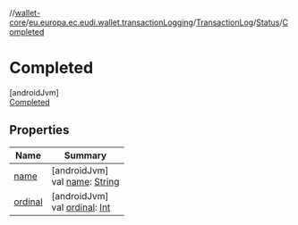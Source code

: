 //[wallet-core](../../../../../index.md)/[eu.europa.ec.eudi.wallet.transactionLogging](../../../index.md)/[TransactionLog](../../index.md)/[Status](../index.md)/[Completed](index.md)

# Completed

[androidJvm]\
[Completed](index.md)

## Properties

| Name | Summary |
|---|---|
| [name](../../../../eu.europa.ec.eudi.wallet.transfer.openId4vp/-jws-algorithm/-ed448/index.md#-372974862%2FProperties%2F1615067946) | [androidJvm]<br>val [name](../../../../eu.europa.ec.eudi.wallet.transfer.openId4vp/-jws-algorithm/-ed448/index.md#-372974862%2FProperties%2F1615067946): [String](https://kotlinlang.org/api/latest/jvm/stdlib/kotlin-stdlib/kotlin/-string/index.html) |
| [ordinal](../../../../eu.europa.ec.eudi.wallet.transfer.openId4vp/-jws-algorithm/-ed448/index.md#-739389684%2FProperties%2F1615067946) | [androidJvm]<br>val [ordinal](../../../../eu.europa.ec.eudi.wallet.transfer.openId4vp/-jws-algorithm/-ed448/index.md#-739389684%2FProperties%2F1615067946): [Int](https://kotlinlang.org/api/latest/jvm/stdlib/kotlin-stdlib/kotlin/-int/index.html) |

